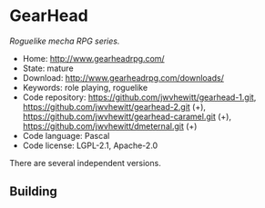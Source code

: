 # GearHead

_Roguelike mecha RPG series._

- Home: http://www.gearheadrpg.com/
- State: mature
- Download: http://www.gearheadrpg.com/downloads/
- Keywords: role playing, roguelike
- Code repository: https://github.com/jwvhewitt/gearhead-1.git, https://github.com/jwvhewitt/gearhead-2.git (+), https://github.com/jwvhewitt/gearhead-caramel.git (+), https://github.com/jwvhewitt/dmeternal.git (+)
- Code language: Pascal
- Code license: LGPL-2.1, Apache-2.0

There are several independent versions.

## Building

